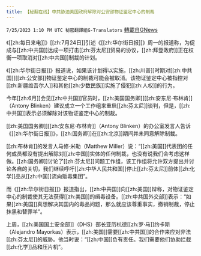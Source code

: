 ```yaml
---
title: 【秘翻在线】中共胁迫美国政府解除对公安部物证鉴定中心的制裁
---
```

`7/25/2023 1:10 PM UTC 秘密翻譯組G-Translators` [轉載自GNews](https://gnews.org/articles/1486445)

《[[zh:每日来电]]》[[zh:7月24日]]引述《[[zh:华尔街日报]]》周一的报道称，为促成与[[zh:中共国]]达成一项打击[[zh:芬太尼]]贸易的协议，[[zh:拜登政府]]正在权衡一项取消对[[zh:中共国]]制裁的计划。

《[[zh:华尔街日报]]》报道说，如果该计划得以实施，[[zh:川普]]时期对[[zh:中共国]][[zh:公安部]]物证鉴定中心的制裁可能会被取消。该物证鉴定中心被指控对[[zh:新疆维吾尔人]]和其他[[zh:少数民族]]实施了侵犯[[zh:人权]]的行为。

今年[[zh:6月]]会见[[zh:中共国]]官员时，[[zh:美国国务卿]][[zh:安东尼·布林肯]]（Antony Blinken）建议成立一个工作组来重启[[zh:芬太尼]]谈判，但是，[[zh:中共国]]表示必须解除对该物证鉴定中心的制裁。

[[zh:美国国务卿]][[zh:安东尼·布林肯]]（Antony Blinken）的办公室发言人告诉《[[zh:华尔街日报]]》，[[zh:国务卿]]在[[zh:北京]]期间并未同意解除制裁。

[[zh:布林肯]]的发言人马修·米勒（Matthew Miller）说：“[[zh:美国]]代表团的任何成员都没有提出解除对[[zh:中国]]实体的任何制裁，也没有说我们会考虑这样做。[[zh:国务卿]]讨论了[[zh:芬太尼]]问题工作组，该工作组将允许双方提出并讨论各自的关切，我们继续呼吁[[zh:中华人民共和国]]停止[[zh:芬太尼]]前体[[zh:化学]]品从[[zh:中国]]流向贩毒集团”。

而《[[zh:华尔街日报]]》报道指出，[[zh:中共国]]向[[zh:美国]]辩称，对物证鉴定中心的制裁使其无法获得[[zh:美国]]的缉毒设备。[[zh:中共国外交部]]表示：“如果[[zh:美国]]真想解决其国内的毒品问题，那么就应该尊重事实，撤销制裁，停止抹黑和替罪羊”。

上周，[[zh:美国国土安全部]]（DHS）部长亚历杭德[[zh:罗·马]]约卡斯（Alejandro Mayorkas）表示，[[zh:美国]]需要[[zh:中共国]]的合作来应对非法[[zh:芬太尼]]的威胁。他当时说：“[[zh:中国]]负有责任。我们需要他们协助拦截[[zh:化学]]品和压片机”。
